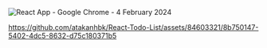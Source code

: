 ![React App - Google Chrome - 4 February 2024](https://github.com/atakanhbk/React-Todo-List/assets/84603321/775d5dae-363f-48d0-82b4-5c05f53dd9b3)


https://github.com/atakanhbk/React-Todo-List/assets/84603321/8b750147-5402-4dc5-8632-d75c180371b5

